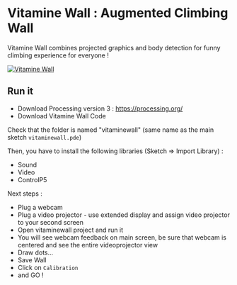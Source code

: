# Vitamine Wall : Augmented Climbing Wall

Vitamine Wall combines projected graphics and body detection for funny climbing experience for everyone ! 

[![Vitamine Wall](http://bricolab-aidal.fr/wp-content/uploads/2017/02/VitamineWall.png)](https://vimeo.com/202650498 "Vitamine Wall - Click to Watch!")

## Run it

* Download Processing version 3 : https://processing.org/
* Download Vitamine Wall Code

Check that the folder is named "vitaminewall" (same name as the main sketch `vitaminewall.pde`)

Then, you have to install the following libraries (Sketch => Import Library) :
* Sound
* Video
* ControlP5

Next steps :
* Plug a webcam 
* Plug a video projector - use extended display and assign video projector to your second screen
* Open vitaminewall project and run it
* You will see webcam feedback on main screen, be sure that webcam is centered and see the entire videoprojector view
* Draw dots...
* Save Wall
* Click on `Calibration`
* and GO !

